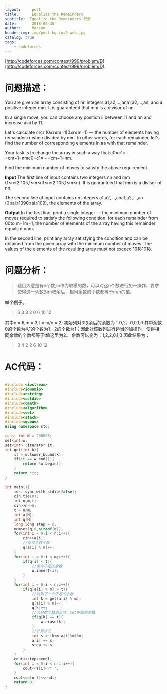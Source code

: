 ```yaml
---
layout:     post
title:      Equalize the Remainders
subtitle:  Equalize the Remainders-取余
date:       2018-06-30
author:     Manson
header-img: img/post-bg-ios9-web.jpg
catalog: true
tags:
    - codeforces
---
```

[http://codeforces.com/contest/999/problem/D](http://codeforces.com/contest/999/problem/D)
# 问题描述：
You are given an array consisting of nn integers a1,a2,…,ana1,a2,…,an, and a positive integer mm. It is guaranteed that mm is a divisor of nn.

In a single move, you can choose any position ii between 11 and nn and increase aiai by 11.

Let's calculate crcr (0≤r≤m−1)0≤r≤m−1) — the number of elements having remainder rr when divided by mm. In other words, for each remainder, let's find the number of corresponding elements in aa with that remainder.

Your task is to change the array in such a way that c0=c1=⋯=cm−1=nmc0=c1=⋯=cm−1=nm.

Find the minimum number of moves to satisfy the above requirement.

**Input**
The first line of input contains two integers nn and mm (1≤n≤2⋅105,1≤m≤n1≤n≤2⋅105,1≤m≤n). It is guaranteed that mm is a divisor of nn.

The second line of input contains nn integers a1,a2,…,ana1,a2,…,an (0≤ai≤1090≤ai≤109), the elements of the array.

**Output**
In the first line, print a single integer — the minimum number of moves required to satisfy the following condition: for each remainder from 00to m−1m−1, the number of elements of the array having this remainder equals nmnm.

In the second line, print any array satisfying the condition and can be obtained from the given array with the minimum number of moves. The values of the elements of the resulting array must not exceed 10181018.

# 问题分析：
>题目大意是有n个数,m作为取模的数，可以对这n个数进行加一操作，要求使得这一列数对m取余后，相同余数的个数都等于m/n的值。

举个例子。
>6 3
3 2 0 6 10 12

其中n = 6,m = 3,t = m/n = 2;
初始列对3取余后的余数为：0,2，0,0,1,0
其中余数0的个数为4,1的个数为1，2的个数为1；因此对该数列进行适当的加操作，使得相同余数的个数都等于t值这里为2。
余数可以变为：1,2,2,0,1,0
因此结果为：
>3
4 2 2 6 10 12

# AC代码：

```c++

#include <iostream>
#include<iomanip>
#include<cstring>
#include<cstdio>
#include<cmath>
#include<algorithm>
#include<set>
#include<stack>
#include<queue>
using namespace std;
 
const int N = 200005;
set<int>w;
set<int>::iterator it;
int get(int k){
	it = w.lower_bound(k);
	if(it == w.end()){
		return *w.begin();
	}
	return *it;
}
 
int main(){
	ios::sync_with_stdio(false);
	cin.tie(0);
	int n,m,t;
	cin>>n>>m;
	t = n/m;
	int a[N];
	int q[N];
	long long step = 0;
	memset(q,0,sizeof(q));
	for(int i = 0;i < n;i++){
		cin>>a[i];
		//保存余数个数 
		q[a[i] % m]++;
	}
	for(int i = 0;i < m;i++){
		if(q[i] < t){
			//保存不足的余数 
			w.insert(i);
		}
	}
	for(int i = 0;i < n;i++){
		if(q[a[i] % m] > t){
			//找到下一个不足的余数 
			int k = get(a[i] % m);
			q[a[i] % m]--;
			q[k]++;
			//当余数个数满足时，set中删除余数 
			if(q[k] == t){
				w.erase(k);
			}
			//计算步长 
			int s = (k+m-a[i]%m)%m;
			a[i] += s;
			step += s;
		}
	}
	cout<<step<<endl;
	for(int i = 0;i < n-1;i++){
		cout<<a[i]<<" ";
	}
	cout<<a[n-1]<<endl;
	return 0;
}

```

